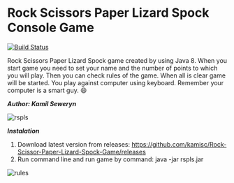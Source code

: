 # Rock Scissors Paper Lizard Spock Console Game

[![Build Status](https://travis-ci.org/kamisc/Rock-Scissors-Paper-Lizard-Spock-Game.svg?branch=master)](https://travis-ci.org/kamisc/Rock-Scissors-Paper-Lizard-Spock-Game)

Rock Scissors Paper Lizard Spock game created by using Java 8. When you start game you need to set your name and the number of points to which you will play. Then you can check rules of the game.
When all is clear game will be started. You play against computer using keyboard. Remember your computer is a smart guy. :smile:

**_Author: Kamil Seweryn_**

![rspls](https://raw.githubusercontent.com/kamisc/Rock-Scissor-Paper-Lizard-Spock-Game/master/src/main/resources/rspls.jpg)

**_Instalation_**

1. Download latest version from releases: https://github.com/kamisc/Rock-Scissor-Paper-Lizard-Spock-Game/releases
2. Run command line and run game by command: java -jar rspls.jar

![rules](https://raw.githubusercontent.com/kamisc/Rock-Scissor-Paper-Lizard-Spock-Game/master/src/main/resources/rules.jpg)